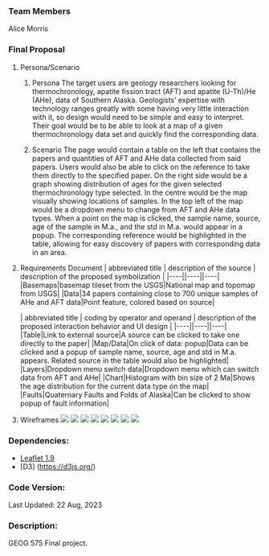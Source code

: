 ### Team Members
Alice Morris

### Final Proposal
1. Persona/Scenario
    1. Persona
		The target users are geology researchers looking for thermochronology, apatite fission tract (AFT) and apatite (U-Th)/He (AHe), data of Southern Alaska. Geologists’ expertise with technology ranges greatly with some having very little interaction with it, so design would need to be simple and easy to interpret. Their goal would be to be able to look at a map of a given thermochronology data set and quickly find the corresponding data.
    
	2. Scenario
		The page would contain a table on the left that contains the papers and quantities of AFT and AHe data collected from said papers. Users would also be able to click on the reference to take them directly to the specified paper. On the right side would be a graph showing distribution of ages for the given selected thermochronology type selected. In the centre would be the map visually showing locations of samples. In the top left of the map would be a dropdown menu to change from AFT and AHe data types. When a point on the map is clicked, the sample name, source, age of the sample in M.a., and the std in M.a. would appear in a popup. The corresponding reference would be highlighted in the table, allowing for easy discovery of papers with corresponding data in an area.

2. Requirements Document
	| abbreviated title | description of the source | description of the proposed symbolization |
	|----||----||----|
	|Basemaps|basemap tileset from the USGS|National map and topomap from USGS|
	|Data|34 papers containing close to 700 unique samples of AHe and AFT data|Point feature, colored based on source|
	
	| abbreviated title | coding by operator and operand | description of the proposed interaction behavior and UI design |
	|----||----||----|
	|Table|Link to external source|A source can be clicked to take one directly to the paper|
	|Map/Data|On click of data: popup|Data can be clicked and a popup of sample name, source, age and std in M.a. appears. Related source in the table would also be highlighted|
	|Layers|Dropdown menu switch data|Dropdown menu which can switch data from AFT and AHe|
	|Chart|Histogram with bin size of 2 Ma|Shows the age distribution for the current data type on the map|
	|Faults|Quaternary Faults and Folds of Alaska|Can be clicked to show popup of fault information|
	
3. Wireframes
![](img/Base.png)
![](img/ClickPoint.png)
![](img/ClickFault.png)
![](img/ClickSource.png)
![](img/ClickData.png)
![](img/AHe.png)
![](img/ClickLayer.png)
![](img/NewLayer.png)

### **Dependencies:**
* [Leaflet 1.9](https://leafletjs.com/reference-1.9.0.html)
* [D3] (https://d3js.org/)

### **Code Version:**
Last Updated: 22 Aug, 2023

### **Description:**
GEOG 575 Final project.